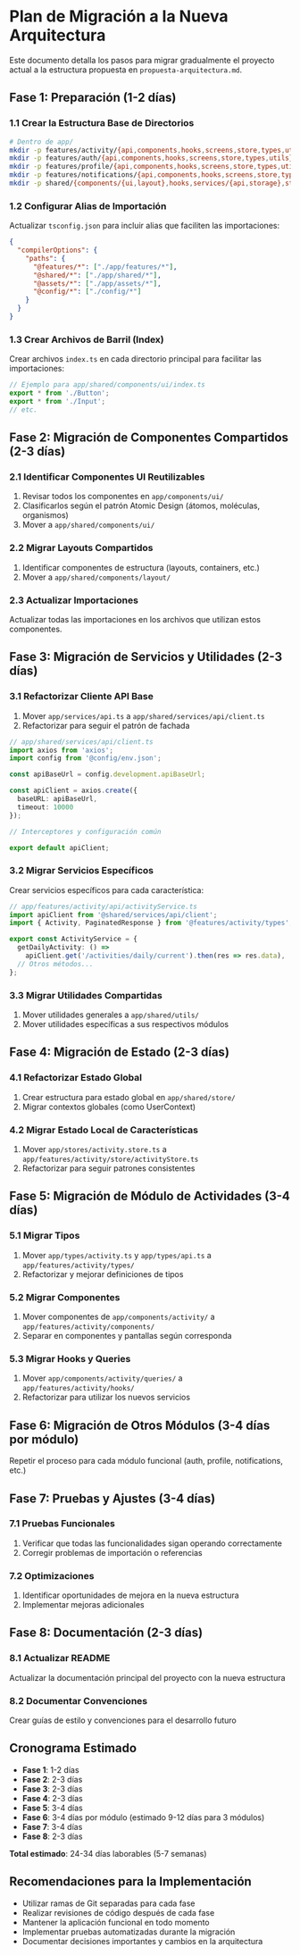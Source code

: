 # Plan de Migración a la Nueva Arquitectura

Este documento detalla los pasos para migrar gradualmente el proyecto actual a la estructura propuesta en `propuesta-arquitectura.md`.

## Fase 1: Preparación (1-2 días)

### 1.1 Crear la Estructura Base de Directorios

```bash
# Dentro de app/
mkdir -p features/activity/{api,components,hooks,screens,store,types,utils}
mkdir -p features/auth/{api,components,hooks,screens,store,types,utils}
mkdir -p features/profile/{api,components,hooks,screens,store,types,utils}
mkdir -p features/notifications/{api,components,hooks,screens,store,types,utils}
mkdir -p shared/{components/{ui,layout},hooks,services/{api,storage},store,types,utils}
```

### 1.2 Configurar Alias de Importación

Actualizar `tsconfig.json` para incluir alias que faciliten las importaciones:

```json
{
  "compilerOptions": {
    "paths": {
      "@features/*": ["./app/features/*"],
      "@shared/*": ["./app/shared/*"],
      "@assets/*": ["./app/assets/*"],
      "@config/*": ["./config/*"]
    }
  }
}
```

### 1.3 Crear Archivos de Barril (Index)

Crear archivos `index.ts` en cada directorio principal para facilitar las importaciones:

```typescript
// Ejemplo para app/shared/components/ui/index.ts
export * from './Button';
export * from './Input';
// etc.
```

## Fase 2: Migración de Componentes Compartidos (2-3 días)

### 2.1 Identificar Componentes UI Reutilizables

1. Revisar todos los componentes en `app/components/ui/`
2. Clasificarlos según el patrón Atomic Design (átomos, moléculas, organismos)
3. Mover a `app/shared/components/ui/`

### 2.2 Migrar Layouts Compartidos

1. Identificar componentes de estructura (layouts, containers, etc.)
2. Mover a `app/shared/components/layout/`

### 2.3 Actualizar Importaciones

Actualizar todas las importaciones en los archivos que utilizan estos componentes.

## Fase 3: Migración de Servicios y Utilidades (2-3 días)

### 3.1 Refactorizar Cliente API Base

1. Mover `app/services/api.ts` a `app/shared/services/api/client.ts`
2. Refactorizar para seguir el patrón de fachada

```typescript
// app/shared/services/api/client.ts
import axios from 'axios';
import config from '@config/env.json';

const apiBaseUrl = config.development.apiBaseUrl;

const apiClient = axios.create({
  baseURL: apiBaseUrl,
  timeout: 10000
});

// Interceptores y configuración común

export default apiClient;
```

### 3.2 Migrar Servicios Específicos

Crear servicios específicos para cada característica:

```typescript
// app/features/activity/api/activityService.ts
import apiClient from '@shared/services/api/client';
import { Activity, PaginatedResponse } from '@features/activity/types';

export const ActivityService = {
  getDailyActivity: () => 
    apiClient.get('/activities/daily/current').then(res => res.data),
  // Otros métodos...
};
```

### 3.3 Migrar Utilidades Compartidas

1. Mover utilidades generales a `app/shared/utils/`
2. Mover utilidades específicas a sus respectivos módulos

## Fase 4: Migración de Estado (2-3 días)

### 4.1 Refactorizar Estado Global

1. Crear estructura para estado global en `app/shared/store/`
2. Migrar contextos globales (como UserContext)

### 4.2 Migrar Estado Local de Características

1. Mover `app/stores/activity.store.ts` a `app/features/activity/store/activityStore.ts`
2. Refactorizar para seguir patrones consistentes

## Fase 5: Migración de Módulo de Actividades (3-4 días)

### 5.1 Migrar Tipos

1. Mover `app/types/activity.ts` y `app/types/api.ts` a `app/features/activity/types/`
2. Refactorizar y mejorar definiciones de tipos

### 5.2 Migrar Componentes

1. Mover componentes de `app/components/activity/` a `app/features/activity/components/`
2. Separar en componentes y pantallas según corresponda

### 5.3 Migrar Hooks y Queries

1. Mover `app/components/activity/queries/` a `app/features/activity/hooks/`
2. Refactorizar para utilizar los nuevos servicios

## Fase 6: Migración de Otros Módulos (3-4 días por módulo)

Repetir el proceso para cada módulo funcional (auth, profile, notifications, etc.)

## Fase 7: Pruebas y Ajustes (3-4 días)

### 7.1 Pruebas Funcionales

1. Verificar que todas las funcionalidades sigan operando correctamente
2. Corregir problemas de importación o referencias

### 7.2 Optimizaciones

1. Identificar oportunidades de mejora en la nueva estructura
2. Implementar mejoras adicionales

## Fase 8: Documentación (2-3 días)

### 8.1 Actualizar README

Actualizar la documentación principal del proyecto con la nueva estructura

### 8.2 Documentar Convenciones

Crear guías de estilo y convenciones para el desarrollo futuro

## Cronograma Estimado

- **Fase 1**: 1-2 días
- **Fase 2**: 2-3 días
- **Fase 3**: 2-3 días
- **Fase 4**: 2-3 días
- **Fase 5**: 3-4 días
- **Fase 6**: 3-4 días por módulo (estimado 9-12 días para 3 módulos)
- **Fase 7**: 3-4 días
- **Fase 8**: 2-3 días

**Total estimado**: 24-34 días laborables (5-7 semanas)

## Recomendaciones para la Implementación

- Utilizar ramas de Git separadas para cada fase
- Realizar revisiones de código después de cada fase
- Mantener la aplicación funcional en todo momento
- Implementar pruebas automatizadas durante la migración
- Documentar decisiones importantes y cambios en la arquitectura